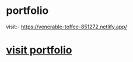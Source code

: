 # portfolio
visit:- https://venerable-toffee-851272.netlify.app/


# [visit portfolio](https://venerable-toffee-851272.netlify.app/)
